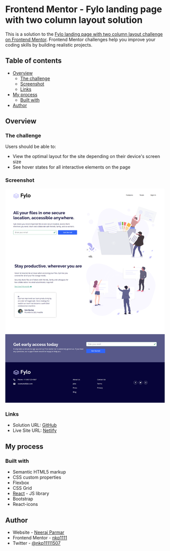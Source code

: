 # Frontend Mentor - Fylo landing page with two column layout solution

This is a solution to the [Fylo landing page with two column layout challenge on Frontend Mentor](https://www.frontendmentor.io/challenges/fylo-landing-page-with-two-column-layout-5ca5ef041e82137ec91a50f5). Frontend Mentor challenges help you improve your coding skills by building realistic projects.

## Table of contents

- [Overview](#overview)
  - [The challenge](#the-challenge)
  - [Screenshot](#screenshot)
  - [Links](#links)
- [My process](#my-process)
  - [Built with](#built-with)
- [Author](#author)

## Overview

### The challenge

Users should be able to:

- View the optimal layout for the site depending on their device's screen size
- See hover states for all interactive elements on the page

### Screenshot

![image](./src/assets/images/screencapture-localhost-3000-2023-03-18-16_07_56.png)

### Links

- Solution URL: [GitHub](https://github.com/nkp1111/frontend-mentor-challenges/tree/main/fylo-landing-page-with-two-column-layout)
- Live Site URL: [Netlify](https://nkp1111-fylo-two-column-landing-page.netlify.app/)

## My process

### Built with

- Semantic HTML5 markup
- CSS custom properties
- Flexbox
- CSS Grid
- [React](https://reactjs.org/) - JS library
- Bootstrap
- React-icons

## Author

- Website - [Neeraj Parmar](https://www.your-site.com)
- Frontend Mentor - [nkp1111](https://www.frontendmentor.io/profile/nkp1111)
- Twitter - [@nkp11111507](https://twitter.com/home)
